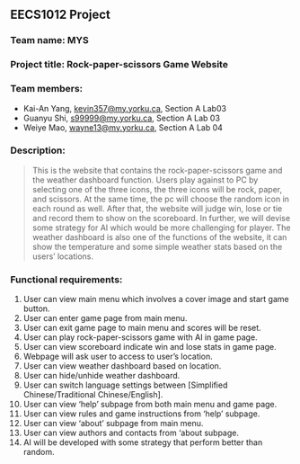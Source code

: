 ## EECS1012 Project
### Team name: MYS
### Project title: Rock-paper-scissors Game Website
### Team members:
* Kai-An Yang, kevin357@my.yorku.ca, Section A Lab03
* Guanyu Shi, s99999@my.yorku.ca, Section A Lab 03
* Weiye Mao, wayne13@my.yorku.ca, Section A Lab 04
### Description:
>This is the website that contains the rock-paper-scissors game and the weather dashboard function. Users play against to PC by selecting one of the three icons, the three icons will be rock, paper, and scissors. At the same time, the pc will choose the random icon in each round as well. After that, the website will judge win, lose or tie and record them to show on the scoreboard. In further, we will devise some strategy for AI which would be more challenging for player. The weather dashboard is also one of the functions of the website, it can show the temperature and some simple weather stats based on the users’ locations.
### Functional requirements:
1.	User can view main menu which involves a cover image and start game button.
2.	User can enter game page from main menu.
3. 	User can exit game page to main menu and scores will be reset.
4.	User can play rock-paper-scissors game with AI in game page.
5.	User can view scoreboard indicate win and lose stats in game page.
6.	Webpage will ask user to access to user’s location.
7.	User can view weather dashboard based on location.
8.	User can hide/unhide weather dashboard.
9.	User can switch language settings between [Simplified Chinese/Traditional Chinese/English].
10.	User can view ‘help’ subpage from both main menu and game page.
11.	User can view rules and game instructions from ‘help’ subpage.
12.	User can view ‘about’ subpage from main menu.
13.	User can view authors and contacts from ‘about subpage.
14.	AI will be developed with some strategy that perform better than random.